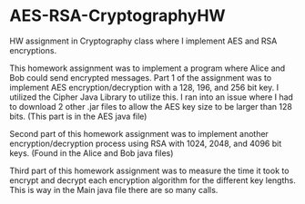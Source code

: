 # AES-RSA-CryptographyHW
HW assignment in Cryptography class where I implement AES and RSA encryptions.

This homework assignment was to implement a program where Alice and Bob could send encrypted messages. Part 1 of the assignment was to implement AES encryption/decryption with a 128, 196, and 256 bit key.
I utilized the Cipher Java Library to utilize this. I ran into an issue where I had to download 2 other .jar files to allow 
the AES key size to be larger than 128 bits. (This part is in the AES java file)

Second part of this homework assignment was to implement another encryption/decryption process using RSA with 1024, 2048, 
and 4096 bit keys. (Found in the Alice and Bob java files)

Third part of this homework assignment was to measure the time it took to encrypt and decrypt each encryption algorithm 
for the different key lengths. This is way in the Main java file there are so many calls.
